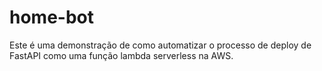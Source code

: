# home-bot

Este é uma demonstração de como automatizar o processo de deploy de FastAPI como uma função lambda serverless na AWS.
